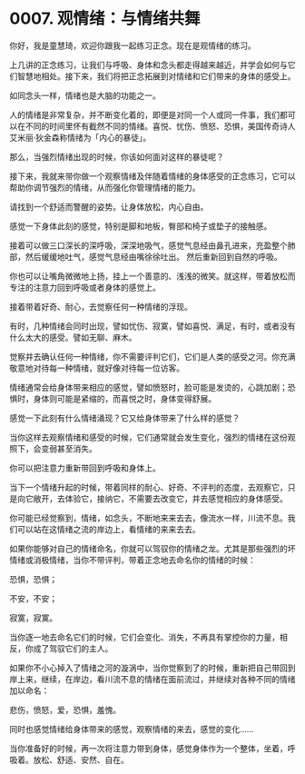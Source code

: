 # 0007. 观情绪：与情绪共舞

你好，我是童慧琦，欢迎你跟我一起练习正念。现在是观情绪的练习。

上几讲的正念练习，让我们与呼吸、身体和念头都走得越来越近，并学会如何与它们智慧地相处。接下来，我们将把正念拓展到对情绪和它们带来的身体的感受上。

如同念头一样，情绪也是大脑的功能之一。

人的情绪是非常复杂，并不断变化着的，即便是对同一个人或同一件事，我们都可以在不同的时间里怀有截然不同的情绪。喜悦、忧伤、愤怒、恐惧，美国传奇诗人艾米丽·狄金森称情绪为「内心的暴徒」。

那么，当强烈情绪出现的时候，你该如何面对这样的暴徒呢？

接下来，我就来带你做一个观察情绪及伴随着情绪的身体感受的正念练习，它可以帮助你调节强烈的情绪，从而强化你管理情绪的能力。

请找到一个舒适而警醒的姿势。让身体放松，内心自由。

感觉一下身体此刻的感觉，特别是脚和地板，臀部和椅子或垫子的接触感。

接着可以做三口深长的深呼吸，深深地吸气，感觉气息经由鼻孔进来，充盈整个肺部，然后缓缓地吐气，感觉气息经由嘴徐徐吐出。
然后重新回到自然的呼吸。

你也可以让嘴角微微地上扬，挂上一个善意的、浅浅的微笑。就这样，带着放松而专注的注意力回到呼吸或者身体的感觉上。

接着带着好奇、耐心，去觉察任何一种情绪的浮现。

有时，几种情绪会同时出现，譬如忧伤、寂寞，譬如喜悦、满足，有时，或者没有什么太大的感受。譬如无聊、麻木。

觉察并去确认任何一种情绪，你不需要评判它们，它们是人类的感受之河。你充满敬意地对待每一种情绪，就好像对待每一位访客。

情绪通常会给身体带来相应的感觉，譬如愤怒时，脸可能是发烫的，心跳加剧；恐惧时，身体则可能是紧缩的，而喜悦之时，身体变得舒展。

感觉一下此刻有什么情绪涌现？它又给身体带来了什么样的感觉？

当你这样去观察情绪和感受的时候，它们通常就会发生变化，强烈的情绪在这份观照下，会变弱甚至消失。

你可以把注意力重新带回到呼吸和身体上。

当下一个情绪升起的时候，带着同样的耐心、好奇、不评判的态度，去观察它，只是向它敞开，去体验它，接纳它，不需要去改变它，并去感觉相应的身体感受。

你可能已经觉察到，情绪，如念头，不断地来来去去，像流水一样，川流不息。我们可以站在这情绪之流的岸边上，看情绪的来来去去。

如果你能够对自己的情绪命名，你就可以驾驭你的情绪之龙。尤其是那些强烈的坏情绪或消极情绪，当你不带评判，带着正念地去命名你的情绪的时候：

恐惧，恐惧；

不安，不安；

寂寞，寂寞。

当你逐一地去命名它们的时候，它们会变化、消失，不再具有掌控你的力量，相反，你成了驾驭它们的主人。

如果你不小心掉入了情绪之河的漩涡中，当你觉察到了的时候，重新把自己带回到岸上来，继续，在岸边，看川流不息的情绪在面前流过，并继续对各种不同的情绪加以命名：

悲伤，愤怒，爱，恐惧，羞愧。

同时也感觉情绪给身体带来的感觉，观察情绪的来去，感觉的变化……

当你准备好的时候，再一次将注意力带到身体，感觉身体作为一个整体，坐着，呼吸着。放松、舒适、安然、自在。


